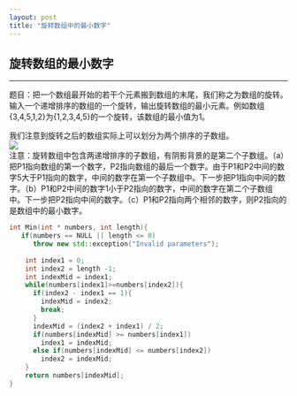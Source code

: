 ```yaml
---
layout: post
title: "旋转数组中的最小数字"
---
```



## 旋转数组的最小数字

---

题目：把一个数组最开始的若干个元素搬到数组的末尾，我们称之为数组的旋转。输入一个递增排序的数组的一个旋转，输出旋转数组的最小元素。例如数组{3,4,5,1,2}为{1,2,3,4,5}的一个旋转，该数组的最小值为1。  

我们注意到旋转之后的数组实际上可以划分为两个排序的子数组。  
![](http://upload-images.jianshu.io/upload_images/460624-7cdd7dcd1d052d8e.png?imageMogr2/auto-orient/strip%7CimageView2/2/w/1240)  
注意：旋转数组中包含两递增排序的子数组，有阴影背景的是第二个子数组。（a）把P1指向数组的第一个数字，P2指向数组的最后一个数字。由于P1和P2中间的数字5大于P1指向的数字，中间的数字在第一个子数组中。下一步把P1指向中间的数字。（b）P1和P2中间的数字1小于P2指向的数字，中间的数字在第二个子数组中。下一步把P2指向中间的数字。（c）P1和P2指向两个相邻的数字，则P2指向的是数组中的最小数字。  

```c++
int Min(int * numbers, int length){
   if(numbers == NULL || length <= 0)
      throw new std::exception("Invalid parameters");
    
    int index1 = 0;
    int index2 = length -1;
    int indexMid = index1;
    while(numbers[index1]>=numbers[index2]){
      if(index2 - index1 == 1){
        indexMid = index2;
        break;
      }
      indexMid = (index2 + index1) / 2;
      if(numbers[indexMid] >= numbers[index1])
        index1 = indexMid;
      else if(numbers[indexMid] <= numbers[index2])
        index2 = indexMid;
    }
    return numbers[indexMid];
}
```
